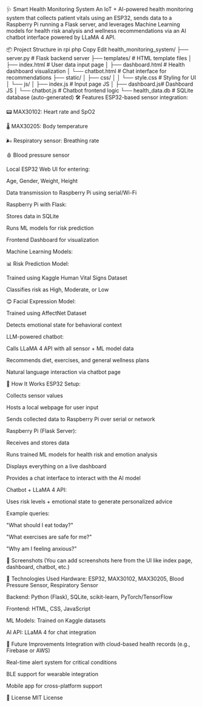 🩺 Smart Health Monitoring System
An IoT + AI-powered health monitoring system that collects patient vitals using an ESP32, sends data to a Raspberry Pi running a Flask server, and leverages Machine Learning models for health risk analysis and wellness recommendations via an AI chatbot interface powered by LLaMA 4 API.

📦 Project Structure in rpi
php
Copy
Edit
health_monitoring_system/
├── server.py           # Flask backend server
├── templates/          # HTML template files
│   ├── index.html      # User data input page
│   ├── dashboard.html  # Health dashboard visualization
│   └── chatbot.html    # Chat interface for recommendations
├── static/
│   ├── css/
│   │   └── style.css   # Styling for UI
│   └── js/
│       ├── index.js    # Input page JS
│       ├── dashboard.js# Dashboard JS
│       └── chatbot.js  # Chatbot frontend logic
└── health_data.db      # SQLite database (auto-generated)
🛠️ Features
ESP32-based sensor integration:

📟 MAX30102: Heart rate and SpO2

🌡️ MAX30205: Body temperature

🌬️ Respiratory sensor: Breathing rate

🩸 Blood pressure sensor

Local ESP32 Web UI for entering:

Age, Gender, Weight, Height

Data transmission to Raspberry Pi using serial/Wi-Fi

Raspberry Pi with Flask:

Stores data in SQLite

Runs ML models for risk prediction

Frontend Dashboard for visualization

Machine Learning Models:

📊 Risk Prediction Model:

Trained using Kaggle Human Vital Signs Dataset

Classifies risk as High, Moderate, or Low

😊 Facial Expression Model:

Trained using AffectNet Dataset

Detects emotional state for behavioral context

LLM-powered chatbot:

Calls LLaMA 4 API with all sensor + ML model data

Recommends diet, exercises, and general wellness plans

Natural language interaction via chatbot page

🚀 How It Works
ESP32 Setup:

Collects sensor values

Hosts a local webpage for user input

Sends collected data to Raspberry Pi over serial or network

Raspberry Pi (Flask Server):

Receives and stores data

Runs trained ML models for health risk and emotion analysis

Displays everything on a live dashboard

Provides a chat interface to interact with the AI model

Chatbot + LLaMA 4 API:

Uses risk levels + emotional state to generate personalized advice

Example queries:

"What should I eat today?"

"What exercises are safe for me?"

"Why am I feeling anxious?"

📸 Screenshots
(You can add screenshots here from the UI like index page, dashboard, chatbot, etc.)

🧠 Technologies Used
Hardware: ESP32, MAX30102, MAX30205, Blood Pressure Sensor, Respiratory Sensor

Backend: Python (Flask), SQLite, scikit-learn, PyTorch/TensorFlow

Frontend: HTML, CSS, JavaScript

ML Models: Trained on Kaggle datasets

AI API: LLaMA 4 for chat integration

🧪 Future Improvements
Integration with cloud-based health records (e.g., Firebase or AWS)

Real-time alert system for critical conditions

BLE support for wearable integration

Mobile app for cross-platform support

📜 License
MIT License
